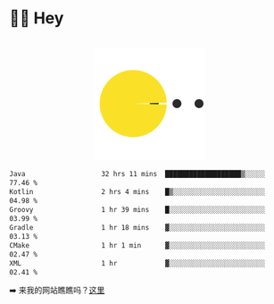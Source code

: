 
# 👋🏻 Hey
<div align="center">
	<br>
	<img src="https://raw.githubusercontent.com/Aniket965/Aniket965/master/pacman.svg?sanitize=true" width="200" height="200">
	<br>
</div>

<!--START_SECTION:waka-->

```text
Java                   32 hrs 11 mins  ███████████████████▒░░░░░   77.46 %
Kotlin                 2 hrs 4 mins    █▒░░░░░░░░░░░░░░░░░░░░░░░   04.98 %
Groovy                 1 hr 39 mins    █░░░░░░░░░░░░░░░░░░░░░░░░   03.99 %
Gradle                 1 hr 18 mins    ▓░░░░░░░░░░░░░░░░░░░░░░░░   03.13 %
CMake                  1 hr 1 min      ▓░░░░░░░░░░░░░░░░░░░░░░░░   02.47 %
XML                    1 hr            ▓░░░░░░░░░░░░░░░░░░░░░░░░   02.41 %
```

<!--END_SECTION:waka-->

 ➡️  来我的网站瞧瞧吗？[这里](https://www.shaolongfei.com)
